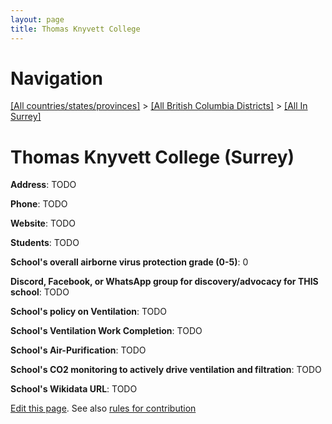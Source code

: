 ```yaml
---
layout: page
title: Thomas Knyvett College
---
```

# Navigation

[[All countries/states/provinces]](../../..) > [[All British Columbia Districts]](../..) > [[All In Surrey]](..)

# Thomas Knyvett College (Surrey)

**Address**: TODO

**Phone**: TODO

**Website**: TODO

**Students**: TODO

**School's overall airborne virus protection grade (0-5)**: 0

**Discord, Facebook, or WhatsApp group for discovery/advocacy for THIS school**: TODO

**School's policy on Ventilation**: TODO

**School's Ventilation Work Completion**: TODO

**School's Air-Purification**: TODO

**School's CO2 monitoring to actively drive ventilation and filtration**: TODO

**School's Wikidata URL**: TODO


[Edit this page](https://github.com/ventilate-schools/BC/edit/main/./Surrey/Thomas_Knyvett_College.md). See also [rules for contribution](../../../contribution-rules/)